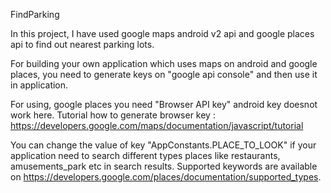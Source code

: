 FindParking

In this project, I have used google maps android v2 api and google places api to find out nearest parking lots.

For building your own application which uses maps on android and google places, you need to generate keys on "google api console" and then use it in application.

For using, google places you need "Browser API key" android key doesnot work here.
Tutorial how to generate browser key : https://developers.google.com/maps/documentation/javascript/tutorial

You can change the value of key "AppConstants.PLACE_TO_LOOK" if your application need to search different types places like restaurants, amusements_park etc in search results. Supported keywords are available on https://developers.google.com/places/documentation/supported_types.